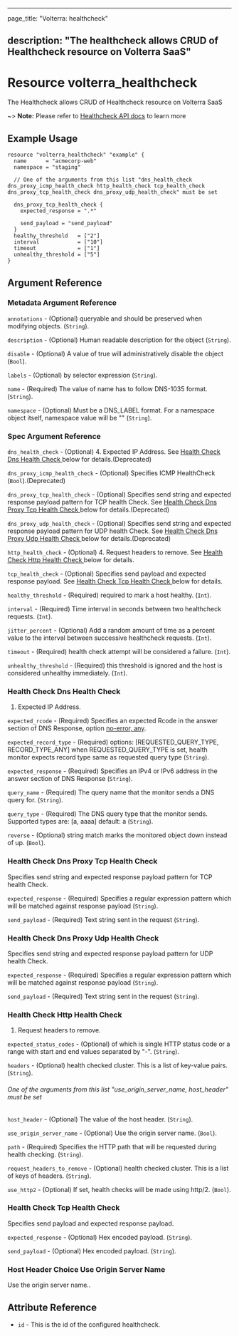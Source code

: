 ---

page_title: "Volterra: healthcheck"

description: "The healthcheck allows CRUD of Healthcheck resource on Volterra SaaS"
-----------------------------------------------------------------------------------

Resource volterra_healthcheck
=============================

The Healthcheck allows CRUD of Healthcheck resource on Volterra SaaS

~> **Note:** Please refer to [Healthcheck API docs](https://docs.cloud.f5.com/docs/api/healthcheck) to learn more

Example Usage
-------------

```hcl
resource "volterra_healthcheck" "example" {
  name      = "acmecorp-web"
  namespace = "staging"

  // One of the arguments from this list "dns_health_check dns_proxy_icmp_health_check http_health_check tcp_health_check dns_proxy_tcp_health_check dns_proxy_udp_health_check" must be set

  dns_proxy_tcp_health_check {
    expected_response = ".*"

    send_payload = "send_payload"
  }
  healthy_threshold   = ["2"]
  interval            = ["10"]
  timeout             = ["1"]
  unhealthy_threshold = ["5"]
}

```

Argument Reference
------------------

### Metadata Argument Reference

`annotations` - (Optional) queryable and should be preserved when modifying objects. (`String`).

`description` - (Optional) Human readable description for the object (`String`).

`disable` - (Optional) A value of true will administratively disable the object (`Bool`).

`labels` - (Optional) by selector expression (`String`).

`name` - (Required) The value of name has to follow DNS-1035 format. (`String`).

`namespace` - (Optional) Must be a DNS_LABEL format. For a namespace object itself, namespace value will be "" (`String`).

### Spec Argument Reference

`dns_health_check` - (Optional) 4. Expected IP Address. See [Health Check Dns Health Check ](#health-check-dns-health-check) below for details.(Deprecated)

`dns_proxy_icmp_health_check` - (Optional) Specifies ICMP HealthCheck (`Bool`).(Deprecated)

`dns_proxy_tcp_health_check` - (Optional) Specifies send string and expected response payload pattern for TCP health Check. See [Health Check Dns Proxy Tcp Health Check ](#health-check-dns-proxy-tcp-health-check) below for details.(Deprecated)

`dns_proxy_udp_health_check` - (Optional) Specifies send string and expected response payload pattern for UDP health Check. See [Health Check Dns Proxy Udp Health Check ](#health-check-dns-proxy-udp-health-check) below for details.(Deprecated)

`http_health_check` - (Optional) 4. Request headers to remove. See [Health Check Http Health Check ](#health-check-http-health-check) below for details.

`tcp_health_check` - (Optional) Specifies send payload and expected response payload. See [Health Check Tcp Health Check ](#health-check-tcp-health-check) below for details.

`healthy_threshold` - (Required) required to mark a host healthy. (`Int`).

`interval` - (Required) Time interval in seconds between two healthcheck requests. (`Int`).

`jitter_percent` - (Optional) Add a random amount of time as a percent value to the interval between successive healthcheck requests. (`Int`).

`timeout` - (Required) health check attempt will be considered a failure. (`Int`).

`unhealthy_threshold` - (Required) this threshold is ignored and the host is considered unhealthy immediately. (`Int`).

### Health Check Dns Health Check

1.	Expected IP Address.

`expected_rcode` - (Required) Specifies an expected Rcode in the answer section of DNS Response, option [no-error, any](`String`).

`expected_record_type` - (Required) options: [REQUESTED_QUERY_TYPE, RECORD_TYPE_ANY] when REQUESTED_QUERY_TYPE is set, health monitor expects record type same as requested query type (`String`).

`expected_response` - (Required) Specifies an IPv4 or IPv6 address in the answer section of DNS Response (`String`).

`query_name` - (Required) The query name that the monitor sends a DNS query for. (`String`).

`query_type` - (Required) The DNS query type that the monitor sends. Supported types are: [a, aaaa] default: a (`String`).

`reverse` - (Optional) string match marks the monitored object down instead of up. (`Bool`).

### Health Check Dns Proxy Tcp Health Check

Specifies send string and expected response payload pattern for TCP health Check.

`expected_response` - (Required) Specifies a regular expression pattern which will be matched against response payload (`String`).

`send_payload` - (Required) Text string sent in the request (`String`).

### Health Check Dns Proxy Udp Health Check

Specifies send string and expected response payload pattern for UDP health Check.

`expected_response` - (Required) Specifies a regular expression pattern which will be matched against response payload (`String`).

`send_payload` - (Required) Text string sent in the request (`String`).

### Health Check Http Health Check

1.	Request headers to remove.

`expected_status_codes` - (Optional) of which is single HTTP status code or a range with start and end values separated by "-". (`String`).

`headers` - (Optional) health checked cluster. This is a list of key-value pairs. (`String`).

###### One of the arguments from this list "use_origin_server_name, host_header" must be set

`host_header` - (Optional) The value of the host header. (`String`).

`use_origin_server_name` - (Optional) Use the origin server name. (`Bool`).

`path` - (Required) Specifies the HTTP path that will be requested during health checking. (`String`).

`request_headers_to_remove` - (Optional) health checked cluster. This is a list of keys of headers. (`String`).

`use_http2` - (Optional) If set, health checks will be made using http/2. (`Bool`).

### Health Check Tcp Health Check

Specifies send payload and expected response payload.

`expected_response` - (Optional) Hex encoded payload. (`String`).

`send_payload` - (Optional) Hex encoded payload. (`String`).

### Host Header Choice Use Origin Server Name

Use the origin server name..

Attribute Reference
-------------------

-	`id` - This is the id of the configured healthcheck.
